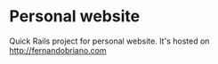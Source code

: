 # Personal website

Quick Rails project for personal website. It's hosted on http://fernandobriano.com